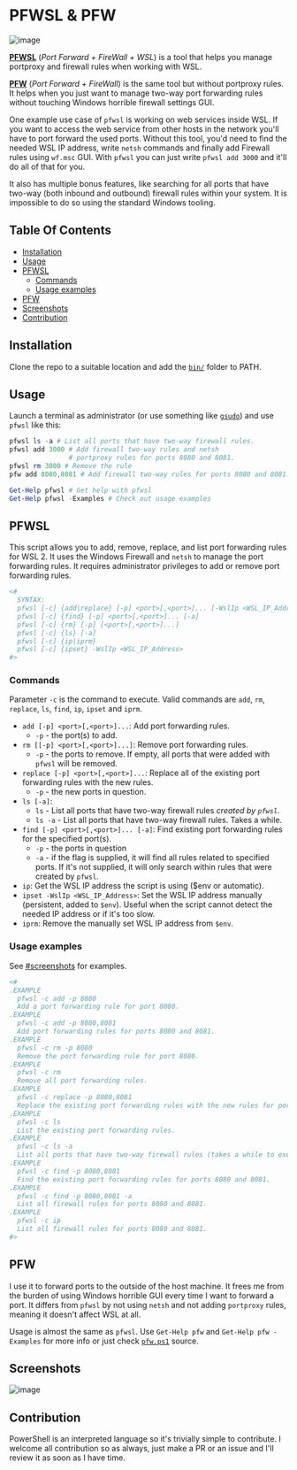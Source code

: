 # PFWSL & PFW <!-- omit in toc -->

![image](https://github.com/user-attachments/assets/7d247f36-a301-426d-a14f-aed618dd476e)

[**PFWSL**](./bin/pfwsl.ps1) (_Port Forward + FireWall + WSL_) is a tool that helps you manage portproxy and firewall rules when working with WSL.

[**PFW**](./bin/pfw.ps1) (_Port Forward + FireWall_) is the same tool but without portproxy rules. It helps when you just want to manage two-way port forwarding rules without touching Windows horrible firewall settings GUI.

One example use case of `pfwsl` is working on web services inside WSL. If you want to access the web service from other hosts in the network you'll have to port forward the used ports. Without this tool, you'd need to find the needed WSL IP address, write `netsh` commands and finally add Firewall rules using `wf.msc` GUI. With `pfwsl` you can just write `pfwsl add 3000` and it'll do all of that for you.

It also has multiple bonus features, like searching for all ports that have two-way (both inbound and outbound) firewall rules within your system. It is impossible to do so using the standard Windows tooling.

## Table Of Contents <!-- omit in toc -->

- [Installation](#installation)
- [Usage](#usage)
- [PFWSL](#pfwsl)
  - [Commands](#commands)
  - [Usage examples](#usage-examples)
- [PFW](#pfw)
- [Screenshots](#screenshots)
- [Contribution](#contribution)

## Installation

Clone the repo to a suitable location and add the [`bin/`](./bin) folder to PATH.

## Usage

Launch a terminal as administrator (or use something like [`gsudo`](https://github.com/gerardog/gsudo)) and use `pfwsl` like this:

```powershell
pfwsl ls -a # List all ports that have two-way firewall rules.
pfwsl add 3000 # Add firewall two-way rules and netsh
               # portproxy rules for ports 8080 and 8081.
pfwsl rm 3000 # Remove the rule
pfw add 8080,8081 # Add firewall two-way rules for ports 8080 and 8081.

Get-Help pfwsl # Get help with pfwsl
Get-Help pfwsl -Examples # Check out usage examples
```

## PFWSL

This script allows you to add, remove, replace, and list port forwarding rules for WSL 2.
It uses the Windows Firewall and `netsh` to manage the port forwarding rules.
It requires administrator privileges to add or remove port forwarding rules.

```powershell
<#
  SYNTAX:
  pfwsl [-c] {add|replace} [-p] <port>[,<port>]... [-WslIp <WSL_IP_Address>]
  pfwsl [-c] {find} [-p] <port>[,<port>]... [-a]
  pfwsl [-c] {rm} [-p] [<port>[,<port>]...]
  pfwsl [-c] {ls} [-a]
  pfwsl [-c] {ip|iprm}
  pfwsl [-c] {ipset} -WslIp <WSL_IP_Address>
#>
```

### Commands

Parameter `-c` is the command to execute. Valid commands are `add`, `rm`, `replace`, `ls`, `find`, `ip`, `ipset` and `iprm`.
- `add [-p] <port>[,<port>]...`: Add port forwarding rules.
  - `-p` - the port(s) to add.
- `rm [[-p] <port>[,<port>]...]`: Remove port forwarding rules.
  - `-p` - the ports to remove. If empty, all ports that were added with `pfwsl` will be removed.
- `replace [-p] <port>[,<port>]...`: Replace all of the existing port forwarding rules with the new rules.
  - `-p` - the new ports in question.
- `ls [-a]`:
  - `ls` - List all ports that have two-way firewall rules *created by `pfwsl`*.
  - `ls -a` - List all ports that have two-way firewall rules. Takes a while.
- `find [-p] <port>[,<port>]... [-a]`: Find existing port forwarding rules for the specified port(s).
  - `-p` - the ports in question
  - `-a` - if the flag is supplied, it will find all rules related to specified ports. If it's not supplied, it will only search within rules that were created by `pfwsl`.
- `ip`: Get the WSL IP address the script is using ($env or automatic).
- `ipset -WslIp <WSL_IP_Address>`: Set the WSL IP address manually (persistent, added to `$env`). Useful when the script cannot detect the needed IP address or if it's too slow.
- `iprm`: Remove the manually set WSL IP address from `$env`. 

### Usage examples

See [#screenshots](#screenshots) for examples.

```powershell
<#
.EXAMPLE
  pfwsl -c add -p 8080
  Add a port forwarding rule for port 8080.
.EXAMPLE
  pfwsl -c add -p 8080,8081
  Add port forwarding rules for ports 8080 and 8081.
.EXAMPLE
  pfwsl -c rm -p 8080
  Remove the port forwarding rule for port 8080.
.EXAMPLE
  pfwsl -c rm
  Remove all port forwarding rules.
.EXAMPLE
  pfwsl -c replace -p 8080,8081
  Replace the existing port forwarding rules with the new rules for ports 8080 and 8081.
.EXAMPLE
  pfwsl -c ls
  List the existing port forwarding rules.
.EXAMPLE
  pfwsl -c ls -a
  List all ports that have two-way firewall rules (takes a while to execute).
.EXAMPLE
  pfwsl -c find -p 8080,8081
  Find the existing port forwarding rules for ports 8080 and 8081.
.EXAMPLE
  pfwsl -c find -p 8080,8081 -a
  List all firewall rules for ports 8080 and 8081.
.EXAMPLE
  pfwsl -c ip
  List all firewall rules for ports 8080 and 8081.
#>
```

## PFW

I use it to forward ports to the outside of the host machine. It frees me from the burden of using Windows horrible GUI every time I want to forward a port. It differs from `pfwsl` by not using `netsh` and not adding `portproxy` rules, meaning it doesn't affect WSL at all.

Usage is almost the same as `pfwsl`. Use `Get-Help pfw` and `Get-Help pfw -Examples` for more info or just check [`pfw.ps1`](./bin/pfw.ps1) source.

## Screenshots

![image](https://github.com/user-attachments/assets/68ea333e-a1ad-452e-ac1b-cde9216c7b1c)

## Contribution

PowerShell is an interpreted language so it's trivially simple to contribute.
I welcome all contribution so as always, just make a PR or an issue and I'll review it as soon as I have time.
